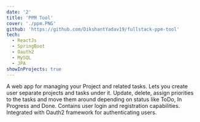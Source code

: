 ```yaml
---
date: '2'
title: 'PPM Tool'
cover: './ppm.PNG'
github: 'https://github.com/DikshantYadav19/fullstack-ppm-tool'
tech:
  - ReactJs
  - SpringBoot
  - Oauth2
  - MySQL
  - JPA
showInProjects: true
---
```


A web app for managing your Project and related tasks. Lets you create user separate projects and tasks under it. Update, delete, assign priorities to the tasks and move them around depending on status like ToDo, In Progress and Done. Contains user login and registration capabilities. Integrated with Oauth2 framework for authenticating users.
